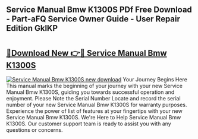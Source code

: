 ## Service Manual Bmw K1300S PDf Free Download - Part-aFQ Service Owner Guide - User Repair Edition GklKP

# <h2><a href="http://bc55838.oget.top/?id=Service+Manual+Bmw+K1300S">🔗Download New 👉🔴 Service Manual Bmw K1300S</a></h2>

[![Service Manual Bmw K1300S new download](https://i.imgur.com/5g1atiW.png)](http://bc55838.oget.top/?id=Service+Manual+Bmw+K1300S)
Your Journey Begins Here This manual marks the beginning of your journey with your new Service Manual Bmw K1300S, guiding you towards successful operation and enjoyment. Please Note the Serial Number Locate and record the serial number of your new Service Manual Bmw K1300S for warranty purposes. Experience the power of list of features at your fingertips with your new Service Manual Bmw K1300S. We're Here to Help Service Manual Bmw K1300S. Our customer support team is ready to assist you with any questions or concerns.
